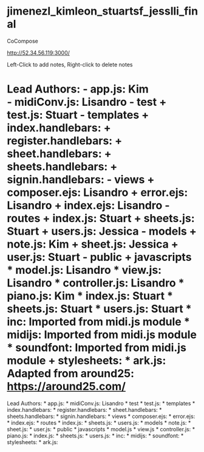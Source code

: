 jimenezl_kimleon_stuartsf_jesslli_final
=======================================

CoCompose

http://52.34.56.119:3000/

Left-Click to add notes, Right-click to delete notes

Lead Authors: 
    - app.js: Kim  
    - midiConv.js: Lisandro
    - test
        + test.js: Stuart
    - templates
        + index.handlebars: 
        + register.handlebars: 
        + sheet.handlebars: 
        + sheets.handlebars: 
        + signin.handlebars: 
    - views
        + composer.ejs: Lisandro
        + error.ejs: Lisandro
        + index.ejs: Lisandro
    - routes
        + index.js: Stuart
        + sheets.js: Stuart
        + users.js: Jessica
    - models
        + note.js: Kim
        + sheet.js: Jessica
        + user.js: Stuart
    - public
        + javascripts
            * model.js: Lisandro
            * view.js: Lisandro
            * controller.js: Lisandro
            * piano.js: Kim
            * index.js: Stuart
            * sheets.js: Stuart
            * users.js: Stuart
            * inc: Imported from midi.js module
            * midijs: Imported from midi.js module
            * soundfont: Imported from midi.js module
        + stylesheets:
            * ark.js: Adapted from around25: https://around25.com/
=======
Lead Authors:
    * app.js: 
    * midiConv.js: Lisandro
    * test
        * test.js:
    * templates
        * index.handlebars:
        * register.handlebars:
        * sheet.handlebars:
        * sheets.handlebars:
        * signin.handlebars:
    * views
        * composer.ejs:
        * error.ejs:
        * index.ejs:
    * routes
        * index.js:
        * sheets.js: 
        * users.js:
    * models
        * note.js:
        * sheet.js:
        * user.js:
    * public
        * javascripts
            * model.js
            * view.js
            * controller.js:
            * piano.js:
            * index.js:
            * sheets.js:
            * users.js: 
            * inc:
            * midijs:
            * soundfont:
        * stylesheets:
            * ark.js:
            
